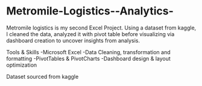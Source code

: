# Metromile-Logistics--Analytics-
Metromile logistics is my second Excel Project.  Using a dataset from kaggle, I cleaned the data, analyzed it with pivot table before visualizing via dashboard creation to uncover insights from analysis.

Tools & Skills
-Microsoft Excel
-Data Cleaning, transformation and formatting
-PivotTables & PivotCharts
-Dashboard design & layout optimization

Dataset sourced from kaggle
